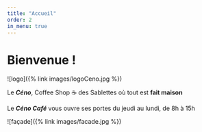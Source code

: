 ```yaml
---
title: "Accueil"
order: 2
in_menu: true
---
```

# Bienvenue !

![logo]({% link images/logoCeno.jpg %}) 

Le **_Céno_**, Coffee Shop ☕️ des Sablettes où tout est **fait maison**


Le **_Céno Café_** vous ouvre ses portes du jeudi au lundi, de 8h à 15h


![façade]({% link images/facade.jpg %}) 
